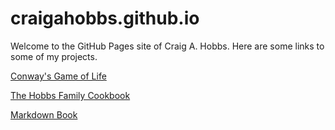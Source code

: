 # craigahobbs.github.io

Welcome to the GitHub Pages site of Craig A. Hobbs. Here are some links to some of my projects.

[Conway's Game of Life](https://craigahobbs.github.io/life/)

[The Hobbs Family Cookbook](https://craigahobbs.github.io/hobbs-family-cookbook/)

[Markdown Book](https://craigahobbs.github.io/markdown-book-app/)
